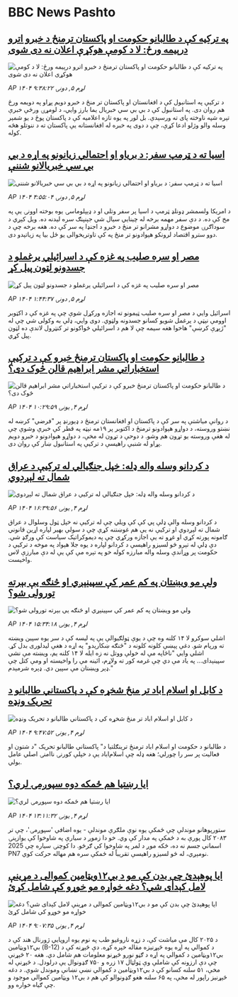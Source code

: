 # BBC News Pashto## [په ترکیه کې د طالبانو حکومت او پاکستان ترمنځ د خبرو اترو درېيمه ورځ: لا د کومې هوکړې اعلان نه دی شوی](https://www.bbc.com/pashto/articles/cgr45845kyeo?at_medium=RSS&at_campaign=rss?at_campaign=githubrss)![په ترکیه کې د طالبانو حکومت او پاکستان ترمنځ د خبرو اترو درېيمه ورځ: لا د کومې هوکړې اعلان نه دی شوی](https://ichef.bbci.co.uk/ace/ws/240/cpsprodpb/7317/live/d55d1680-b318-11f0-b2a1-6f537f66f9aa.jpg)_AP ۱۴۰۴ لړم ۵, دونۍ ۹:۳۸:۲۲_د ترکیې په استانبول کې د افغانستان او پاکستان تر منځ د خبرو دویم پړاو په دویمه ورځ هم روان دی. په استانبول کې د بي بي سي خبریال یما بارز وايي، د لومړۍ ورځې خبرې تېره شپه ناوخته پای ته ورسېدې. بل لور په یوه تازه اعلامیه کې د پاکستان پوځ د یو شمېر وسله والو وژلو ادعا کړې، چې د دوی په خبره له افغانستانه یې پاکستان ته د ننوتلو هڅه کوله.## [اسيا ته د ټرمپ سفر: د بریاو او احتمالي زیانونو په اړه د بي بي سي خبریالانو شننې](https://www.bbc.com/pashto/articles/c1e30j48dlgo?at_medium=RSS&at_campaign=rss?at_campaign=githubrss)![اسيا ته د ټرمپ سفر: د بریاو او احتمالي زیانونو په اړه د بي بي سي خبریالانو شننې](https://ichef.bbci.co.uk/ace/ws/240/cpsprodpb/221a/live/aaf6f740-b213-11f0-aa13-0b0479f6f42a.jpg)_AP ۱۴۰۴ لړم ۵, دونۍ ۴:۵۵:۰۴_د امریکا ولسمشر ډونلډ ټرمپ د اسيا پر سفر وتلی او د ډېپلوماسۍ يوه بوخته اوونۍ يې په مخ کې ده. د دې سفر مهمه برخه له چينايي سيال شي جېنپنګ سره ليدنه ده. ويل کېږي د سوداګرۍ موضوع د دواړو مشرانو تر منځ د خبرو د اجنډا په سر کې ده. هغه برخه چې د دوو سترو اقتصاد لرونکو هېوادونو تر منځ په کې تاوتریخوالی يو ځل بيا په زياتېدو دی.## [مصر او سره صلیب په غزه کې د اسرائیلي یرغملو د جسدونو لټون پیل کړ](https://www.bbc.com/pashto/articles/cm2lm3g8x84o?at_medium=RSS&at_campaign=rss?at_campaign=githubrss)![مصر او سره صلیب په غزه کې د اسرائیلي یرغملو د جسدونو لټون پیل کړ](https://ichef.bbci.co.uk/ace/ws/240/cpsprodpb/6cca/live/5ecb69a0-b2d6-11f0-b789-279167b53061.jpg)_AP ۱۴۰۴ لړم ۵, دونۍ ۱:۴۴:۳۷_اسرائیل وايي د مصر او سره صلیب ټیمونو ته اجازه ورکړل شوې چې په غزه کې د اکټوبر اوومې نېټې د یرغمل شويو کسانو جسدونه ولټوي. دوی وايي، ډلې به وکولی شي چې له "ژېړې کرښې" هاخوا هغه سيمه چې لا هم د اسرائیلي ځواکونو تر کنټرول لاندې ده لټون پيل کړي.## [ د طالبانو حکومت او پاکستان ترمنځ خبرو کې د ترکیې استخباراتي مشر ابراهیم قالن څوک دی؟](https://www.bbc.com/pashto/articles/czjp4rjmwwpo?at_medium=RSS&at_campaign=rss?at_campaign=githubrss)![ د طالبانو حکومت او پاکستان ترمنځ خبرو کې د ترکیې استخباراتي مشر ابراهیم قالن څوک دی؟](https://ichef.bbci.co.uk/ace/ws/240/cpsprodpb/90a6/live/ba77e4c0-b251-11f0-aa13-0b0479f6f42a.jpg)_AP ۱۴۰۴ لړم ۴, يونۍ ۱۰:۲۹:۵۹_د روانې میاشتې په سر کې د پاکستان او افغانستان ترمنځ د ډیورنډ پر "فرضي" کرښه له نښتو وروسته، د دواړو هېوادونو ترمنځ د اکتوبر پر ۱۹مه نېټه په قطر کې خبرې وشوې چې له هغې وروسته یو تړون هم وشو. د دوحې د تړون له مخې، د دواړو هېوادونو د خبرو دویم پړاو له شنبې راهیسې د ترکیې په استانبول ښار کې روان دی.## [د کردانو وسله واله ډله: خپل جنګیالي له ترکیې د عراق شمال ته لېږدوي](https://www.bbc.com/pashto/articles/cp8y27rery9o?at_medium=RSS&at_campaign=rss?at_campaign=githubrss)![د کردانو وسله واله ډله: خپل جنګیالي له ترکیې د عراق شمال ته لېږدوي](https://ichef.bbci.co.uk/ace/ws/240/cpsprodpb/a61a/live/79474930-b253-11f0-83cf-abd225b0e7a2.jpg)_AP ۱۴۰۴ لړم ۴, يونۍ ۱۶:۳۹:۵۶_د کردانو وسله والې ډلې پي کې کې ویلي چې له ترکیې نه خپل ټول وسلوال د عراق شمال ته لېږدوي او ترکیې نه یې هم غوښتنه کړې چې د سولې بهیر لپاره اړین قانوني ګامونه پورته کړي او غړو ته یې اجازه ورکړي چې په دیموکراتیک سیاست کې ورګډ شي.
 دې ډلې له تېرو څو لسیزو راهیسې د کردانو لپاره د یوه جلا هېواد په موخه د ترکیې د حکومت پر وړاندې وسله واله مبارزه کوله خو په تېره مې کې یې له دې مبارزې لاس واخیست.## [ولې مو ویښتان په کم عمر کې سپینېږي او څنګه یې بېرته تورولی شو؟](https://www.bbc.com/pashto/articles/cy5qw47q3ddo?at_medium=RSS&at_campaign=rss?at_campaign=githubrss)![ولې مو ویښتان په کم عمر کې سپینېږي او څنګه یې بېرته تورولی شو؟](https://ichef.bbci.co.uk/ace/ws/240/cpsprodpb/a939/live/c0e77520-ad18-11f0-ba75-093eca1ac29b.jpg)_AP ۱۴۰۴ لړم ۴, يونۍ ۱۵:۳۴:۱۸_اشلي سوکرو لا ۱۴ کلنه وه چې د یوې ټولګیوالې یې په لیسه کې د سر یوه سپین ویښته ته ورپام شو. دغې پېښې کلونه کلونه د "څنګه ښکارېدو" په اړه د هغې لیدلوری بدل کړ.
اشلي وايي "ناڅاپه مې له خولې ووتل نه زه ایله لا ۱۴ کلنه یم،‌ ویښته مې نشي سپینېدای... په یاد مې دي‌ چې غرمه کور ته ولاړم،‌ ائینه مې را واخیسته او ومې کتل چې ډېر ویښتان مې سپین دي. ډېره شرمېدم."## [د کابل او اسلام اباد تر منځ شخړه کې د پاکستاني طالبانو د تحریک ونډه](https://www.bbc.com/pashto/articles/ce8zxerdlexo?at_medium=RSS&at_campaign=rss?at_campaign=githubrss)![د کابل او اسلام اباد تر منځ شخړه کې د پاکستاني طالبانو د تحریک ونډه](https://ichef.bbci.co.uk/ace/ws/240/cpsprodpb/3441/live/c82e8820-ac71-11f0-b9cc-b5da9f5187f1.jpg)_AP ۱۴۰۴ لړم ۴, يونۍ ۹:۴۷:۵۲_د طالبانو د حکومت او اسلام اباد ترمنځ ترینګلتیا د" پاکستاني طالبانو تحریک "د شتون او فعالیت پر سر را چورلي؛ هغه ډله چې اسلام‌اباد یې د خپلې کورنۍ ناامنۍ اصلي عامل بولي.## [ایا رښتیا هم ځمکه دوه سپوږمۍ لري؟](https://www.bbc.com/pashto/articles/cn09q2der27o?at_medium=RSS&at_campaign=rss?at_campaign=githubrss)![ایا رښتیا هم ځمکه دوه سپوږمۍ لري؟](https://ichef.bbci.co.uk/ace/ws/240/cpsprodpb/2333/live/78d4f700-b261-11f0-ba75-093eca1ac29b.jpg)_AP ۱۴۰۴ لړم ۴, يونۍ ۱۳:۱۱:۳۲_ستورپوهانو موندلې چې ځمکې یوه نوې ملګرې موندلې - یوه اضافي 'سپوږمۍ'، چې تر ۲۰۸۳ کال پورې به د ځمکې په مدار کې وي. خو دا زموږ د سیارې په شاوخوا کې یوازېنۍ اسماني جسم نه ده، ځکه موږ د لمر په شاوخوا کې ګرځو.
دا کوچنۍ‍ سیاره چې 2025 PN7 نومېږي، له څو لسیزو راهیسې تقریباً له ځمکې سره هم‌ مهاله حرکت کوي.## [ایا پوهېدئ چې بدن کې مو د بي‌۱۲ویټامین کموالی د مړینې لامل کېدای شي؟ دغه خواړه مو خوړو کې شامل کړئ](https://www.bbc.com/pashto/articles/c1e36d4jv8wo?at_medium=RSS&at_campaign=rss?at_campaign=githubrss)![ایا پوهېدئ چې بدن کې مو د بي‌۱۲ویټامین کموالی د مړینې لامل کېدای شي؟ دغه خواړه مو خوړو کې شامل کړئ](https://ichef.bbci.co.uk/ace/ws/240/cpsprodpb/9a38/live/75752f70-b18b-11f0-aa13-0b0479f6f42a.png)_AP ۱۴۰۴ لړم ۴, يونۍ ۹:۰۷:۳۵_د ۲۰۲۵ کال مې میاشت کې، د زړه ناروغیو طب په نوم یوه اروپايي ژورنال هند کې د بي‌۱۲ویټامین (B-12) د کموالي په اړه یوه څېړنیزه مقاله خپره کړه.
دې څېړنه کې د بي‌۱۲ویټامین د کموالي په اړه د ګڼو نورو څېړنو معلومات هم شامل دي.
هغه ۲۰ څېړنې چې دې ارزونه کې شاملې وې ټولټال ۱۷ زره و ۷۵۰ ګډونوال یې درلودل. د څېړنې له مخې، ۵۱ سلنه  کسانو کې د بي‌۱۲ویټامین د کموالي نښې نښانې وموندل شوې. د دغه څېړنیز راپور له مخې، په ۶۵ سلنه هغو ګډونوالو کې هم د بي‌۱۲ ویټامین کموالی موجود و چې ګیاه خواره وو.